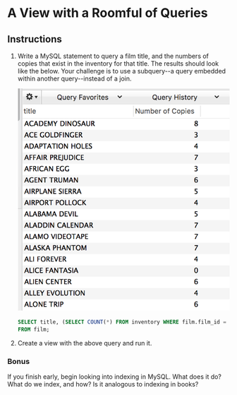# A View with a Roomful of Queries

## Instructions

1. Write a MySQL statement to query a film title, and the numbers of copies that exist in the inventory for that title. The results should look like the below. Your challenge is to use a subquery--a query embedded within another query--instead of a join.

   ![Subquery](Subquery.png)
  
   ```sql
   SELECT title, (SELECT COUNT(*) FROM inventory WHERE film.film_id = inventory.film_id ) AS 'Number of Copies'
   FROM film;
   ```
  
2. Create a view with the above query and run it. 

### Bonus

If you finish early, begin looking into indexing in MySQL. What does it do? What do we index, and how? Is it analogous to indexing in books?
